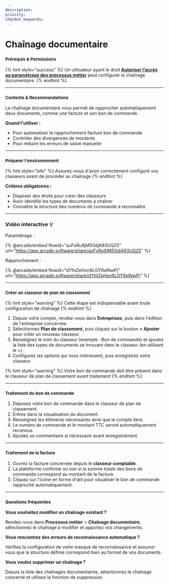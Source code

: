 ```yaml
---
description: 
priority: 
chatbot_keywords: 
---
```


# Chaînage documentaire

### <sup>**Prérequis & Permissions**</sup>

{% hint style="success" %}
Un utilisateur ayant le droit [**Autoriser l’accès au paramétrage des processus métier**](../../administration/detail-des-droits.md) peut configurer le chaînage documentaire.
{% endhint %}

***

### <sup>**Contexte & Recommandations**</sup>

Le chaînage documentaire vous permet de rapprocher automatiquement deux documents, comme une facture et son bon de commande.

**Quand l'utiliser :**

* Pour automatiser le rapprochement facture bon de commande
* Contrôler des divergences de montants
* Pour réduire les erreurs de saisie manuelle

***

### <sup>**Préparer l'environnement**</sup>

{% hint style="info" %}
Assurez-vous d'avoir correctement configuré vos classeurs avant de procéder au chaînage
{% endhint %}

**Critères obligatoires :**

* Disposer des droits pour créer des classeurs
* Avoir identifié les types de documents à chaîner
* Connaître la structure des numéros de commande à reconnaître

***

### Vidéo interactive :bulb:

Paramétrage :&#x20;

{% @arcade/embed flowId="auFxRu9jM50djA93UQ25" url="https://app.arcade.software/share/auFxRu9jM50djA93UQ25" %}

Rapprochement :

{% @arcade/embed flowId="dYhtZeHon6LGY9xlNwPj" url="https://app.arcade.software/share/dYhtZeHon6LGY9xlNwPj" %}

***

### <sup>**Créer un classeur de plan de classement**</sup>

{% hint style="warning" %}
Cette étape est indispensable avant toute configuration de chaînage
{% endhint %}

1. Depuis votre compte, rendez-vous dans **Entreprises**, puis dans l'édition de l'entreprise concernée.
2. Sélectionnez **Plan de classement**, puis cliquez sur le bouton **+ Ajouter** pour créer un nouveau classeur.
3. Renseignez le nom du classeur (exemple : Bon de commande) et ajoutez la liste des types de documents se trouvant dans le classeur (en utilisant le +).
4. Configurez les options qui vous intéressent, puis enregistrez votre classeur.

{% hint style="warning" %}
Votre bon de commande doit être présent dans le classeur de plan de classement avant traitement
{% endhint %}

***

### <sup>**Traitement du bon de commande**</sup>

1. Déposez votre bon de commande dans le classeur de plan de classement.
2. Entrez dans la visualisation du document.
3. Renseignez les éléments nécessaires ainsi que le compte tiers.
4. Le numéro de commande et le montant TTC seront automatiquement reconnus.
5. Ajoutez un commentaire si nécessaire avant enregistrement.

***

### <sup>**Traitement de la facture**</sup>

1. Ouvrez la facture concernée depuis le **classeur comptable**.
2. La plateforme confirme ou non si la somme totale des bons de commande correspond au montant de la facture.
3. Cliquez sur l'icône en forme d'œil pour visualiser le bon de commande rapproché automatiquement.

***

### <sup>**Questions fréquentes**</sup>

**Vous souhaitez modifier un chaînage existant ?**

Rendez-vous dans **Processus métier** > **Chaînage documentaire**, sélectionnez le chaînage à modifier et apportez vos changements.

**Vous rencontrez des erreurs de reconnaissance automatique ?**

Vérifiez la configuration de votre masque de reconnaissance et assurez-vous que la structure définie correspond bien au format de vos documents.

**Vous voulez supprimer un chaînage ?**

Depuis la liste des chaînages documentaires, sélectionnez le chaînage concerné et utilisez la fonction de suppression.
